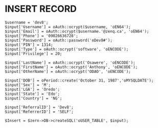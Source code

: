 INSERT RECORD
========================================
	$username = 'dev8';
	$input['Username'] = oAuth::ocrypt($username, 'oEN64');
	$input['Email'] = oAuth::ocrypt($username.'@zenq.ca', 'oEN64');
	$input['Phone'] = '09026636728';
	$input['Password'] = oAuth::password('oDev8#');
	$input['PIN'] = 1314;
	$input['Type'] = oAuth::ocrypt('software', 'oENCODE');
	$input['Privilege'] = 20;

	$input['LastName'] = oAuth::ocrypt('Osawere', 'oENCODE');
	$input['FirstName'] = oAuth::ocrypt('Anthony', 'oENCODE');
	$input['OtherName'] = oAuth::ocrypt('ODAO', 'oENCODE');

	$input['DOB'] = oPeriod::create('October 31, 1987','oMYSQLDATE');
	$input['Sex'] = 'M';
	$input['LGA'] = 'Oredo';
	$input['State'] = 'Edo';
	$input['Country'] = 'NG';

	$input['ReferralID'] = 'Dev8';
	$input['ReferrerID'] = 'SELF';

	$Insert = $zern->DB->createSQL('oUSER_TABLE', $input);